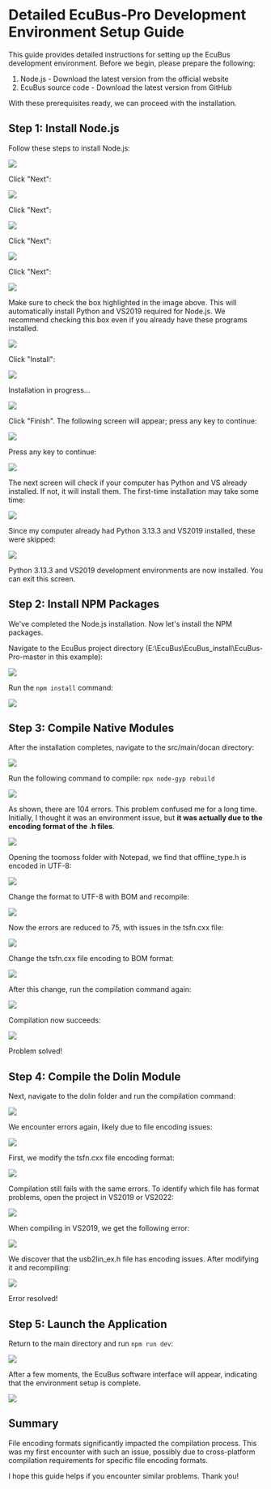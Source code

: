 # Detailed EcuBus-Pro Development Environment Setup Guide

This guide provides detailed instructions for setting up the EcuBus development environment. Before we begin, please prepare the following:

1. Node.js - Download the latest version from the official website
2. EcuBus source code - Download the latest version from GitHub

With these prerequisites ready, we can proceed with the installation.

## Step 1: Install Node.js

Follow these steps to install Node.js:

![](detail/1.jpg)

Click "Next":

![](detail/2.jpg)

Click "Next":

![](detail/3.jpg)

Click "Next":

![](detail/4.jpg)

Click "Next":

![](detail/5.jpg)

Make sure to check the box highlighted in the image above. This will automatically install Python and VS2019 required for Node.js. We recommend checking this box even if you already have these programs installed.

![](detail/6.jpg)

Click "Install":

![](detail/7.jpg)

Installation in progress...

![](detail/8.jpg)

Click "Finish". The following screen will appear; press any key to continue:

![](detail/9.jpg)

Press any key to continue:

![](detail/10.jpg)

The next screen will check if your computer has Python and VS already installed. If not, it will install them. The first-time installation may take some time:

![](detail/11.jpg)

Since my computer already had Python 3.13.3 and VS2019 installed, these were skipped:

![](detail/12.jpg)

Python 3.13.3 and VS2019 development environments are now installed. You can exit this screen.

## Step 2: Install NPM Packages

We've completed the Node.js installation. Now let's install the NPM packages.

Navigate to the EcuBus project directory (E:\EcuBus\EcuBus_install\EcuBus-Pro-master in this example):

![](detail/13.jpg)

Run the `npm install` command:

![](detail/14.jpg)

## Step 3: Compile Native Modules

After the installation completes, navigate to the src/main/docan directory:

![](detail/15.jpg)

Run the following command to compile: `npx node-gyp rebuild`

![](detail/16.jpg)

As shown, there are 104 errors. This problem confused me for a long time. Initially, I thought it was an environment issue, but **it was actually due to the encoding format of the .h files**.

![](detail/17.jpg)

Opening the toomoss folder with Notepad, we find that offline_type.h is encoded in UTF-8:

![](detail/18.jpg)

Change the format to UTF-8 with BOM and recompile:

![](detail/19.jpg)

Now the errors are reduced to 75, with issues in the tsfn.cxx file:

![](detail/20.jpg)

Change the tsfn.cxx file encoding to BOM format:

![](detail/21.jpg)

After this change, run the compilation command again:

![](detail/22.jpg)

Compilation now succeeds:

![](detail/23.jpg)

Problem solved!

## Step 4: Compile the Dolin Module

Next, navigate to the dolin folder and run the compilation command:

![](detail/24.jpg)

We encounter errors again, likely due to file encoding issues:

![](detail/25.jpg)

First, we modify the tsfn.cxx file encoding format:

![](detail/26.jpg)

Compilation still fails with the same errors. To identify which file has format problems, open the project in VS2019 or VS2022:

![](detail/27.jpg)

When compiling in VS2019, we get the following error:

![](detail/28.jpg)

We discover that the usb2lin_ex.h file has encoding issues. After modifying it and recompiling:

![](detail/29.jpg)

Error resolved!

## Step 5: Launch the Application

Return to the main directory and run `npm run dev`:

![](detail/30.jpg)

After a few moments, the EcuBus software interface will appear, indicating that the environment setup is complete.

![](detail/31.jpg)

## Summary

File encoding formats significantly impacted the compilation process. This was my first encounter with such an issue, possibly due to cross-platform compilation requirements for specific file encoding formats.

I hope this guide helps if you encounter similar problems. Thank you!

  



